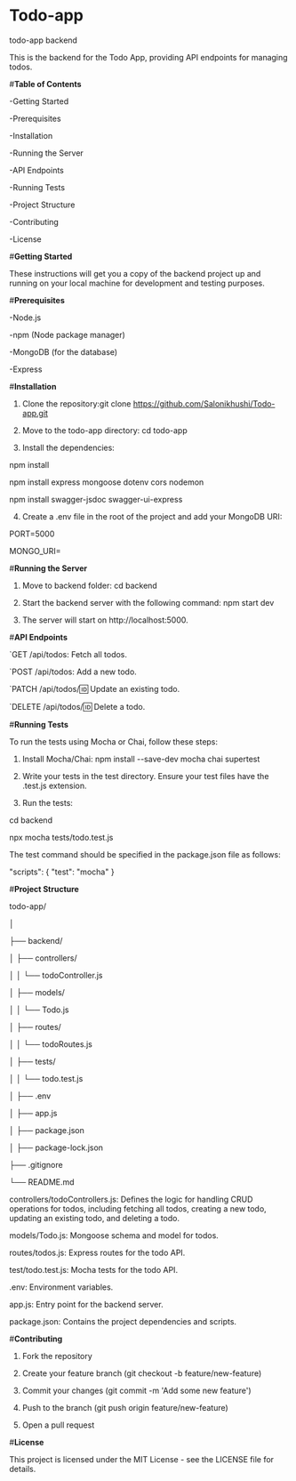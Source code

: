 # Todo-app

todo-app backend

This is the backend for the Todo App, providing API endpoints for managing todos.

#**Table of Contents**

-Getting Started

-Prerequisites

-Installation

-Running the Server

-API Endpoints

-Running Tests

-Project Structure

-Contributing

-License

#**Getting Started**

These instructions will get you a copy of the backend project up and running on your local machine for development and testing purposes.

#**Prerequisites**

-Node.js

-npm (Node package manager)

-MongoDB (for the database)

-Express

#**Installation**

1. Clone the repository:git clone https://github.com/Salonikhushi/Todo-app.git

2. Move to the todo-app directory: cd todo-app

3. Install the dependencies:

npm install

npm install express mongoose dotenv cors nodemon

npm install swagger-jsdoc swagger-ui-express

4. Create a .env file in the root of the project and add your MongoDB URI:

PORT=5000

MONGO_URI=<your-mongodb-connection-string>

#**Running the Server**

1. Move to backend folder: cd backend

2. Start the backend server with the following command: npm start dev

3. The server will start on http://localhost:5000.

#**API Endpoints**

`GET /api/todos: Fetch all todos.

`POST /api/todos: Add a new todo.

`PATCH /api/todos/:id: Update an existing todo.

`DELETE /api/todos/:id: Delete a todo.

#**Running Tests**

To run the tests using Mocha or Chai, follow these steps:

1. Install Mocha/Chai: npm install --save-dev mocha chai supertest

2. Write your tests in the test directory. Ensure your test files have the .test.js extension.

3. Run the tests: 

cd backend

npx mocha tests/todo.test.js

The test command should be specified in the package.json file as follows:

"scripts": {
  "test": "mocha"
}

#**Project Structure**

todo-app/

│

├── backend/

│   ├── controllers/

│   │   └── todoController.js

│   ├── models/

│   │   └── Todo.js

│   ├── routes/

│   │   └── todoRoutes.js

│   ├── tests/

│   │   └── todo.test.js

│   ├── .env

│   ├── app.js

│   ├── package.json

│   ├── package-lock.json

├── .gitignore

└── README.md

controllers/todoControllers.js: Defines the logic for handling CRUD operations for todos, including fetching all todos, creating a new todo, updating an existing todo, and deleting a todo.

models/Todo.js: Mongoose schema and model for todos.

routes/todos.js: Express routes for the todo API.

test/todo.test.js: Mocha tests for the todo API.

.env: Environment variables.

app.js: Entry point for the backend server.

package.json: Contains the project dependencies and scripts.

#**Contributing**

1. Fork the repository

2. Create your feature branch (git checkout -b feature/new-feature)

3. Commit your changes (git commit -m 'Add some new feature')

4. Push to the branch (git push origin feature/new-feature)

5. Open a pull request

#**License**

This project is licensed under the MIT License - see the LICENSE file for details.









